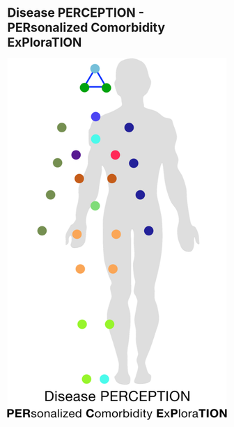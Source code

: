 # Disease PERCEPTION - PERsonalized Comorbidity ExPloraTION

![Disease PERCEPTION logo](docs/disease_perception_curves.svg)
